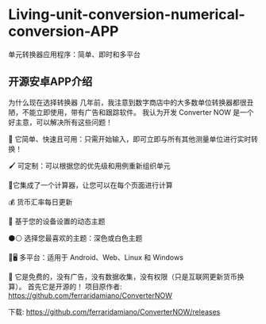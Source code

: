 # Living-unit-conversion-numerical-conversion-APP
单元转换器应用程序：简单、即时和多平台

## 开源安卓APP介绍
为什么现在选择转换器
 几年前，我注意到数字商店中的大多数单位转换器都很丑陋，不能立即使用，带有广告和跟踪软件。 我认为开发 Converter NOW 是一个好主意，可以解决所有这些问题！

 🚀 它简单、快速且可用：只需开始输入，即可立即与所有其他测量单位进行实时转换！

 🖌️ 可定制：可以根据您的优先级和用例重新组织单元

 🔢它集成了一个计算器，让您可以在每个页面进行计算

 💰 货币汇率每日更新

 🎨 基于您的设备设置的动态主题

 ⚫⚪ 选择您最喜欢的主题：深色或白色主题

 📱🖥️ 多平台：适用于 Android、Web、Linux 和 Windows

 💯 它是免费的，没有广告，没有数据收集，没有权限（只是互联网更新货币换算）。 首先它是开源的！
 项目原作者:
 https://github.com/ferraridamiano/ConverterNOW

 下载:
 https://github.com/ferraridamiano/ConverterNOW/releases
 
